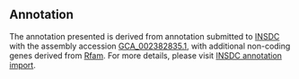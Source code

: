 

Annotation
----------

The annotation presented is derived from annotation submitted to
[INSDC](http://www.insdc.org) with the assembly accession
[GCA\_002382835.1](http://www.ebi.ac.uk/ena/data/view/GCA_002382835.1),
with additional non-coding genes derived from
[Rfam](http://rfam.xfam.org/). For more details, please visit [INSDC
annotation
import](http://ensemblgenomes.org/info/data/insdc_annotation).
